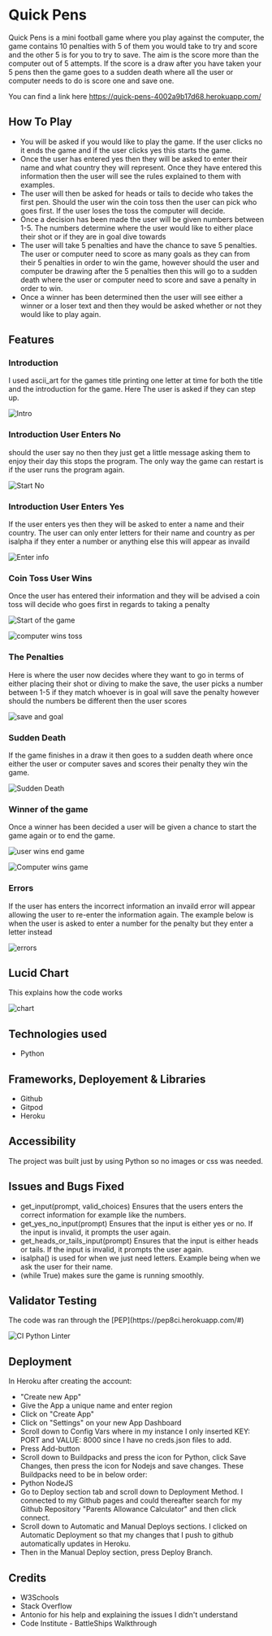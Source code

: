 <h1>Quick Pens</h1>

<p>
  Quick Pens is a mini football game where you play against the computer,  the game contains 10 penalties with 5 of them you would take to try and score and the other 5 is for you to try to save.
  The aim is the score more than the computer out of 5 attempts. If the score is a draw after you have taken your 5 pens then the game goes to a sudden death where all the user or computer needs to do is score one and save one.
</p>

You can find a link here https://quick-pens-4002a9b17d68.herokuapp.com/

<h2>How To Play</h2>

<ul>
  <li>You will be asked if you would like to play the game. If the user clicks no it ends the game and if the user clicks yes this starts the game.</li>
  <li>Once the user has entered yes then they will be asked to enter their name and what country they will represent. Once they have entered this information then the user will see the rules explained to them with examples.</li>
  <li>The user will then be asked for heads or tails to decide who takes the first pen. Should the user win the coin toss then the user can pick who goes first. If the user loses the toss the computer will decide.</li>
  <li>Once a decision has been made the user will be given numbers between 1-5. The numbers determine where the user would like to either place their shot or if they are in goal dive towards</li>
  <li>The user will take 5 penalties and have the chance to save 5 penalties. The user or computer need to score as many goals as they can from their 5 penalties in order to win the game, however should the user 
  and computer be drawing after the 5 penalties then this will go to a sudden death where the user or computer need to score and save a penalty in order to win.</li>
  <li>Once a winner has been determined then the user will see either a winner or a loser text and then they would be asked whether or not they would like to play again.</li>
</ul>

<h2>Features</h2>

<h3>Introduction</h3>

<p>I used ascii_art for the games title printing one letter at time for both the title and the introduction for the game. Here The user is asked if they can step up.</p>

![Intro](https://github.com/JoshRudge22/QuickPens-Project3/assets/139856712/45a0d90b-2858-4dcd-b3a1-20bbe4ff8718)

<h3>Introduction User Enters No</h3>

<p>should the user say no then they just get a little message asking them to enjoy their day this stops the program. The only way the game can restart is if the user runs the program again.</p>

![Start No](https://github.com/JoshRudge22/QuickPens-Project3/assets/139856712/e7a9facc-c489-46d2-a3c3-7337eb717b4b)

<h3>Introduction User Enters Yes</h3>

<p>If the user enters yes then they will be asked to enter a name and their country. The user can only enter letters for their name and country as per isalpha if they enter a number or anything else this will appear as invaild</p>

![Enter info](https://github.com/JoshRudge22/QuickPens-Project3/assets/139856712/ae1bb7e3-ee51-4a92-9402-089eb6122990)

<h3>Coin Toss User Wins</h3>

<p>Once the user has entered their information and they will be advised a coin toss will decide who goes first in regards to taking a penalty</p>

![Start of the game](https://github.com/JoshRudge22/QuickPens-Project3/assets/139856712/482986d5-45fa-4905-b040-163bfe3c1fe2)

![computer wins toss](https://github.com/JoshRudge22/QuickPens-Project3/assets/139856712/9e99f0fc-4e4a-4da5-b0c5-6c398ef2b5b9)

<h3>The Penalties</h3>

<p>Here is where the user now decides where they want to go in terms of either placing their shot or diving to make the save, the user picks a number between 1-5 if they match whoever is in goal will save the penalty however should the numbers be different then the user scores</p>

![save and goal](https://github.com/JoshRudge22/QuickPens-Project3/assets/139856712/c31bf043-a4aa-42db-97a9-d160dfdb5dc6)

<h3>Sudden Death</h3>

<p>If the game finishes in a draw it then goes to a sudden death where once either the user or computer saves and scores their penalty they win the game.</p>

![Sudden Death](https://github.com/JoshRudge22/QuickPens-Project3/assets/139856712/8af1a950-69c3-45de-add5-a9005ac34970)

<h3>Winner of the game</h3>

<p>Once a winner has been decided a user will be given a chance to start the game again or to end the game.</p>

![user wins end game](https://github.com/JoshRudge22/QuickPens-Project3/assets/139856712/be416dd9-5075-412a-acf3-f12173a08fb5)

![Computer wins game](https://github.com/JoshRudge22/QuickPens-Project3/assets/139856712/34af7c88-963c-427b-8200-9927ed65c6de)

<h3>Errors</h3>

<p>If the user has enters the incorrect information an invaild error will appear allowing the user to re-enter the information again. The example below is when the user is asked to enter a number for the penalty but they enter a letter instead</p>

![errors](https://github.com/JoshRudge22/QuickPens-Project3/assets/139856712/0bc9b572-f80d-4043-993a-8a74256a3ddb)


<h2>Lucid Chart</h2>

<p>This explains how the code works</p>

![chart](https://github.com/JoshRudge22/QuickPens-Project3/assets/139856712/4c478bbb-85b4-4a2a-a7ed-ba4038692bd7)

<h2>Technologies used</h2>

<ul>
  <li>Python</li>
</ul>

<h2>Frameworks, Deployement & Libraries</h2>

<ul>
  <li>Github</li>
  <li>Gitpod</li>
  <li>Heroku</li>
</ul>

<h2>Accessibility</h2>

<p>The project was built just by using Python so no images or css was needed.</p>

<h2>Issues and Bugs Fixed</h2>

<ul>
  <li>get_input(prompt, valid_choices) Ensures that the users enters the correct information for example like the numbers.</li>
  <li>get_yes_no_input(prompt) Ensures that the input is either yes or no. If the input is invalid, it prompts the user again.</li>
  <li>get_heads_or_tails_input(prompt) Ensures that the input is either heads or tails. If the input is invalid, it prompts the user again.</li>
  <li>isalpha() is used for when we just need letters. Example being when we ask the user for their name.</li>
  <li>(while True) makes sure the game is running smoothly.</li>
</ul>

<h2>Validator Testing</h2>

<p>The code was ran through the [PEP](https://pep8ci.herokuapp.com/#)</p>

![CI Python Linter](https://github.com/JoshRudge22/QuickPens-Project3/assets/139856712/82fb011e-6cbf-4227-a0df-1e64831ac848)

<h2>Deployment</h2>

<p>In Heroku after creating the account:</p>
<ul>
  <li>"Create new App"</li>
  <li>Give the App a unique name and enter region</li>
  <li>Click on "Create App"</li>
  <li>Click on "Settings" on your new App Dashboard</li>
  <li>Scroll down to Config Vars where in my instance I only inserted KEY: PORT and VALUE: 8000 since I have no creds.json files to add.</li>
  <li>Press Add-button</li>
  <li>Scroll down to Buildpacks and press the icon for Python, click Save Changes, then press the icon for Nodejs and save changes. These Buildpacks need to be in below order:</li>
  <li>Python NodeJS</li>
  <li>Go to Deploy section tab and scroll down to Deployment Method. I connected to my Github pages and could thereafter search for my Github Repository "Parents Allowance Calculator" and then click connect.</li>
  <li>Scroll down to Automatic and Manual Deploys sections. I clicked on Automatic Deployment so that my changes that I push to github automatically updates in Heroku.</li>
  <li>Then in the Manual Deploy section, press Deploy Branch.</li>
  </ul>

  <h2>Credits</h2>
  <ul>
    <li>W3Schools</li>
    <li>Stack Overflow</li>
    <li>Antonio for his help and explaining the issues I didn't understand</li>
    <li>Code Institute - BattleShips Walkthrough</li>
  </ul>

